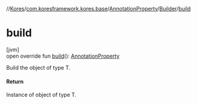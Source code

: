 //[Kores](../../../../index.md)/[com.koresframework.kores.base](../../index.md)/[AnnotationProperty](../index.md)/[Builder](index.md)/[build](build.md)

# build

[jvm]\
open override fun [build](build.md)(): [AnnotationProperty](../index.md)

Build the object of type T.

#### Return

Instance of object of type T.
